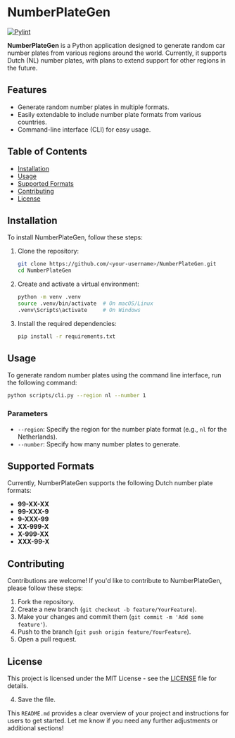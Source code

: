 # NumberPlateGen

[![Pylint](https://github.com/incyi/NumberPlateGen/actions/workflows/pylint.yml/badge.svg)](https://github.com/incyi/NumberPlateGen/actions/workflows/pylint.yml)


**NumberPlateGen** is a Python application designed to generate random car number plates from various regions around the world. Currently, it supports Dutch (NL) number plates, with plans to extend support for other regions in the future.

## Features

- Generate random number plates in multiple formats.
- Easily extendable to include number plate formats from various countries.
- Command-line interface (CLI) for easy usage.

## Table of Contents

- [Installation](#installation)
- [Usage](#usage)
- [Supported Formats](#supported-formats)
- [Contributing](#contributing)
- [License](#license)

## Installation

To install NumberPlateGen, follow these steps:

1. Clone the repository:
   ```bash
   git clone https://github.com/<your-username>/NumberPlateGen.git
   cd NumberPlateGen
   ```

2. Create and activate a virtual environment:
   ```bash
   python -m venv .venv
   source .venv/bin/activate  # On macOS/Linux
   .venv\Scripts\activate     # On Windows
   ```

3. Install the required dependencies:
   ```bash
   pip install -r requirements.txt
   ```

## Usage

To generate random number plates using the command line interface, run the following command:

```bash
python scripts/cli.py --region nl --number 1
```

### Parameters

- `--region`: Specify the region for the number plate format (e.g., `nl` for the Netherlands).
- `--number`: Specify how many number plates to generate.

## Supported Formats

Currently, NumberPlateGen supports the following Dutch number plate formats:

- **99-XX-XX**
- **99-XXX-9**
- **9-XXX-99**
- **XX-999-X**
- **X-999-XX**
- **XXX-99-X**

## Contributing

Contributions are welcome! If you'd like to contribute to NumberPlateGen, please follow these steps:

1. Fork the repository.
2. Create a new branch (`git checkout -b feature/YourFeature`).
3. Make your changes and commit them (`git commit -m 'Add some feature'`).
4. Push to the branch (`git push origin feature/YourFeature`).
5. Open a pull request.

## License

This project is licensed under the MIT License - see the [LICENSE](LICENSE) file for details.

4. Save the file.

This `README.md` provides a clear overview of your project and instructions for users to get started. Let me know if you need any further adjustments or additional sections!
